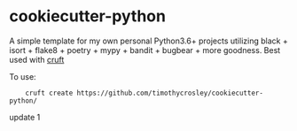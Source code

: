 # cookiecutter-python

A simple template for my own personal Python3.6+ projects utilizing black + isort + flake8 + poetry + mypy + bandit + bugbear + more goodness. Best used with [cruft](https://timothycrosley.github.io/cruft/)

To use:

        cruft create https://github.com/timothycrosley/cookiecutter-python/

update 1